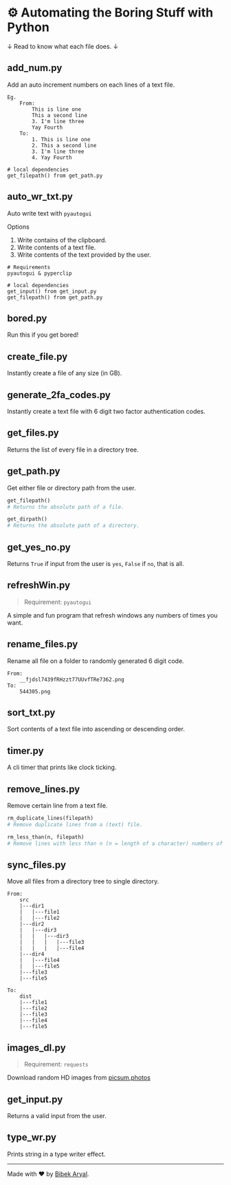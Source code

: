 # ⚙️ Automating the Boring Stuff with Python

↓ Read to know what each file does. ↓

## add_num.py

Add an auto increment numbers on each lines of a text file.

```text
Eg.
    From:
        This is line one
        This a second line
        3. I'm line three
        Yay Fourth
    To:
        1. This is line one
        2. This a second line
        3. I'm line three
        4. Yay Fourth
```

```text
# local dependencies
get_filepath() from get_path.py
```

## auto_wr_txt.py

Auto write text with `pyautogui`

Options

1. Write contains of the clipboard.
2. Write contents of a text file.
3. Write contents of the text provided by the user.

```text
# Requirements
pyautogui & pyperclip

# local dependencies
get_input() from get_input.py
get_filepath() from get_path.py
```

## bored.py

Run this if you get bored!

## create_file.py

Instantly create a file of any size (in GB).

## generate_2fa_codes.py

Instantly create a text file with 6 digit two factor authentication codes.

## get_files.py

Returns the list of every file in a directory tree.

## get_path.py

Get either file or directory path from the user.

```python
get_filepath()
# Returns the absolute path of a file.

get_dirpath()
# Returns the absolute path of a directory.
```

## get_yes_no.py

Returns `True` if input from the user is `yes`, `False` if `no`, that is all.

## refreshWin.py

> Requirement: `pyautogui`

A simple and fun program that refresh windows any numbers of times you want.

## rename_files.py

Rename all file on a folder to randomly generated 6 digit code.

```text
From:
    __fjdsl7439fRHzzt77UUvfTRe7362.png
To:
    544305.png
```

## sort_txt.py

Sort contents of a text file into ascending or descending order.

## timer.py

A cli timer that prints like clock ticking.

## remove_lines.py

Remove certain line from a text file.

```python
rm_duplicate_lines(filepath)
# Remove duplicate lines from a (text) file.

rm_less_than(n, filepath)
# Remove lines with less than n (n = length of a character) numbers of characters from a file.
```

## sync_files.py

Move all files from a directory tree to single directory.

```text
From:
    src
    |---dir1
    |   |---file1
    |   |---file2
    |---dir2
    |   |---dir3
    |   |   |---dir3
    |   |   |   |---file3
    |   |   |   |---file4
    |---dir4
    |   |---file4
    |   |---file5
    |---file3
    |---file5

To:
    dist
    |---file1
    |---file2
    |---file3
    |---file4
    |---file5
```

## images_dl.py

> Requirement: `requests`

Download random HD images from [picsum.photos](https://picsum.photos)

## get_input.py

Returns a valid input from the user.

## type_wr.py

Prints string in a type writer effect.

---

Made with ❤️ by [Bibek Aryal](https://bibeka.com.np/).
